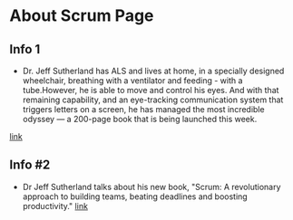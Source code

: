# About Scrum Page
## Info 1 
- Dr. Jeff Sutherland has ALS and lives at home, in a specially designed wheelchair, breathing with a ventilator and feeding - with a tube.However, he is able to move and control his eyes.
And with that remaining capability, and an eye-tracking communication system that triggers letters on a screen, he has managed the most incredible odyssey — a 200-page book that is being launched this week.

[link](https://www.youtube.com/watch?v=-_dFK111g_0)
## Info #2
- Dr Jeff Sutherland talks about his new book, "Scrum: A revolutionary approach to building teams, beating deadlines and boosting productivity."
[link](https://www.youtube.com/watch?v=2L1oBLTICx4)
